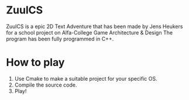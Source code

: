 # ZuulCS
ZuulCS is a epic 2D Text Adventure that has been made by Jens Heukers for a school project on Alfa-College Game Architecture & Design
The program has been fully programmed in C++.

# How to play

  1. Use Cmake to make a suitable project for your specific OS.
  2. Compile the source code.
  3. Play!
